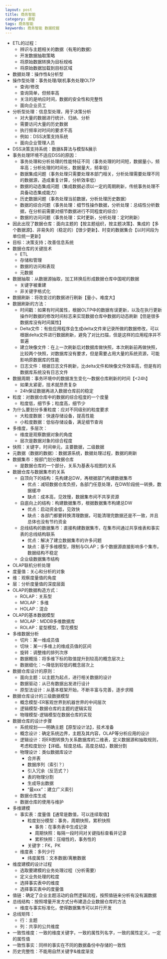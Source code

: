 ```yaml
---
layout: post
title: 商务智能
category: 课程
tags: 商务智能
keywords: 商务智能 数据挖掘
---
```

* ETL的过程：
    * 辨识与主题相关的数据（有用的数据）
    * 开发数据抽取策略
    * 将原始数据转换为目标规格
    * 将原始数据加载到目标区域
* 数据处理：操作性&分析型
* 操作型处理：事务处理/联机事务处理OLTP
    * 查询/修改
    * 查询简单，但频率高
    * 关注的是响应时间，数据的安全性和完整性
    * 面向企业员工
* 分析型处理：信息型处理，用于决策分析
    * 对大量的数据进行统计、归纳、分析
    * 需要访问大量的历史数据
    * 执行频率对时间的要求不高
    * 例如：DSS决策支持系统
    * 面向企业管理人员
* DSS决策支持系统：数据&算法与模型&展示
* 事务处理环境不适应DSS的原因：
    * 事务处理和分析处理的性能特征不同（事务处理的时间短，数据量小，频率高；分析处理的时间长，数据量大，频率低）
    * 数据集成问题（事务处理只需要处理本部门相关，分析处理需要处理不同的数据源，造成重复计算，分析效率低）
    * 数据的动态集成问题（集成数据必须以一定的周期刷新，传统事务处理不具备动态集成能力）
    * 历史数据问题（事务处理当前数据，分析处理历史数据）
    * 数据的综合问题（事务处理：细节性操作数据，分析处理：总结性分析数据，在分析前需要对细节数据进行不同程度的综合）
    * 数据的访问问题（事务处理：实时更新，分析处理：定时刷新）
* 因此出现了数据仓库：面向主题的【按主题组织，按主题决策】、集成的【多个数据源】、非易失的（稳定的）【很少更新】、时变的数据集合【以时间段为单位统一更新】
* 目标：决策支持；改善信息系统
* 数据仓库的关键技术
    * ETL
    * 存储和管理
    * 数据的访问和表现
    * 元数据
* 数据抽取：从数据源抽取，加工转换后形成数据仓库中国呢的数据
    * 关键字被重建
    * 非关键字格式化
* 数据刷新：将改变过的数据进行刷新【量小，难度大】
* 数据刷新的方法：
    * 时间戳：如果有时间属性，根据OLTP中的数据有误更新，以及在执行更新操作时数据的修改时间标志来实现数据仓库中数据的动态刷新【但是很多数据库没有时间属性】
    * Delta文件：有些应用程序会生成delta文件来记录所做的数据修改，可以根据delta文件进行数据刷新，避免了对比扫描，但是这样的应用程序并不普遍
    * 建立映像文件：在上一次刷新后对数据库做快照，本次刷新前再做快照，比较两个快照，对数据库没有要求，但是需要占用大量的系统资源，可能影响原数据库的性能
    * 日志文件：根据日志文件刷新，比delta文件和映像文件效率高，但是有的数据库系统没有日志文件
* 数据周期：事务环境中的数据发生变化～数据仓库刷新的时间【<24h】
    * 如果太紧密，技术就昂贵复杂
    * 24h保证数据再进入数据仓库前的稳定
* 粒度：对数据仓库中的数据的综合程度的一个度量
    * 粒度低，细节多；粒度高，细节少
* 为什么要划分多重粒度：应对不同级别的粒度要求
    * 大粒度数据：快速存储设备，提高性能
    * 小粒度数据：低俗存储设备，满足细节查询
* 多维度，多层次：
    * 维度是观察数据对象的角度
    * 层次是数据对象的综合程度
* 快照：关键字，时间单元，主要数据，二级数据
* 元数据（数据的数据）：数据源系统，数据处理过程，数据的刷新
* 数据集市：按部门划分数据仓库
    * 是数据仓库的一个部分，关系为基表与视图的关系
* 数据仓库与数据集市的关系
    * 自顶向下的结构：先构建总DW，再根据部门构建数据集市
        * 优点：减轻数据仓库负担，各部门任意处理，在DW阶段统一转换，数据缓冲
        * 缺点：成本高，见效慢，数据集市间不共享资源
    * 自底向上的结构：构建数据集市，根据数据集市构建总DW
        * 优点：启动资金低，见效快
        * 缺点：各部门都要转换清理数据，可能清理完数据还是不一致，并且总体也没有节约资金
    * 总线结构的数据集市：直接构建数据集市，在集市间通过共享维表和事实表的总线结构联系
        * 优点：解决了建立数据集市的许多问题
        * 缺点：基于多维模型，限制与OLAP；多个数据源直接影响多个集市，数据结构不稳定
    * 企业级数据集市结构
* OLAP联机分析处理
* 度量值：关心和分析的对象
* 维：观察度量值的角度
* 层：分析度量值的深度层面
* OLAP的数据构造方式：
    * ROLAP：关系型
    * MOLAP：多维
    * HOLAP：混合
* OLAP的基本数据模型
    * MOLAP：MDDB多维数据库
    * ROLAP：星型模型，雪花模型
* 多维数据分析
    * 切片：某一维成员值
    * 切块：某一/多维上的维成员值的区间
    * 旋转：调整维的排列次序
    * 数据概括：将多维下标的取值提升到较高的概念层次上
    * 数据细化：～降低到较低的概念层次上
* 数据仓库设计的原则：
    * 面向主题：以主题为起点，进行相关数据的设计
    * 数据驱动：从已有数据出发进行设计
    * 原型法设计：从基本框架开始，不断丰富与完善，逐步求精
* 数据仓库设计的三级数据模型
    * 概念模型-ER客观世界到机器世界的中间层次
    * 逻辑模型-数据仓库的主题的逻辑实现
    * 物理模型-逻辑模型在数据仓库的实现
* 数据仓库的设计步骤
    * 系统规划——明确主题【原型设计法】，技术准备
    * 概念设计：确定系统边界，主题及其内容，OLAP等分析应用的设计
    * 逻辑设计：将ER图转换为关系数据库的二维表，定义数据源和抽取规则，考虑粒度划分【详细。轻度总结。高度总结】，数据分割
    * 物理设计：类似数据库设计
        * 合并表
        * 数据序列（索引？）
        * 引入冗余（反范式？）
        * 表的物理分割
        * 生成导出数据
        * “最xxx”：建立广义索引
    * 数据仓库生成
    * 数据仓库的使用与维护
* 多维建模
    * 事实表：度量值【通常是数值，可以连续取值】
        * 粒度划分模型：事务，周期快照，累积快照
            * 事务：在事务表中生成记录
            * 周期快照：每隔一段时间对关键指标查看并记录
            * 累积快照：压缩性的，事务性的
        * 关键字：FK，PK
    * 维度表：多列少行
        * 纬度属性：文本数据/离散数据
* 维度建模的设计过程
    * 选取要建模的业务处理过程（分析需要）
    * 定义业务处理的粒度
    * 选择事实表中的维度
    * 选择事实表中的度量值
* 值链：确定了企业主题活动的自然逻辑流程，按照值链来分析有没有漏数据
* 总线结构：按照增量开发方式分布建造企业数据仓库的方法
    * 维度与事实标准化，使得数据集市可以并行开发
* 总线矩阵：
    * 行：主题
    * 列：共享的公共维度
* 一致性维度：一致的维度关键字，一致的属性列名字，一致的属性定义，一定的属性值
* 一致性事实：同样的事实在不同的数据备份中存储的一致性
* 历史完整性：不能用自然关键字&维度渐变


